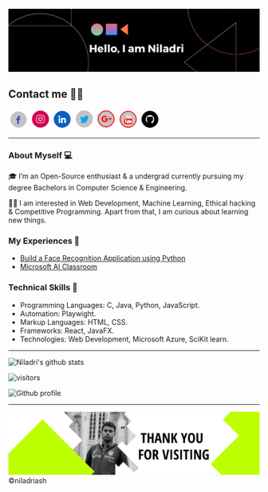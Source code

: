 ![banner](assets/banner.png  "my banner")
## Contact me 📱📞

[![facebook][1.1]][1]
[![alt text][2.1]][2]
[![alt text][3.1]][3]
[![alt text][4.1]][4]
[![alt text][5.1]][5]
[![alt text][6.1]][6]
[![alt text][7.1]][7]

<!--icons--->
[1.1]: ./assets/facebook_small.png
[2.1]: ./assets/instagram_small.png
[3.1]: ./assets/linkedin_small.png
[4.1]: ./assets/twitter_small.png
[5.1]: ./assets/gmail_small.png
[6.1]: ./assets/youtube_small.png
[7.1]: ./assets/github_small.png

<!--links--->
[1]: blank (blank1)
[2]: https://www.instagram.com/m0nk3y_00/ (myinsta)
[3]: https://www.linkedin.com/in/niladri-ash/ (my linkedin)
[4]: https://twitter.com/NiladriAsh (follow me)
[5]: mailto:niladriash2001@gmail.com (mail me)
[6]: https://www.youtube.com/channel/UCSmEt7IAzkTIdL-rOVFUUuA (Niladri Editz)
[7]: https://github.com/niladriash (my github)
----
### About Myself 💻
🎓 I’m an Open-Source enthusiast & a undergrad currently pursuing my degree Bachelors in Computer Science & Engineering. 

👨‍💻  I am interested in Web Development, Machine Learning, Ethical hacking & Competitive Programming. Apart from that, I am curious about learning new things.

### My Experiences 🙌
- [Build a Face Recognition Application using Python](https://www.guvi.in/verify-certificate?id=82eY188r3Kj98U619x)
- [Microsoft AI Classroom](blank)
### Technical Skills 📖
- Programming Languages: C, Java, Python, JavaScript.
- Automation: Playwight.
- Markup Languages: HTML, CSS.
- Frameworks: React, JavaFX.
- Technologies: Web Development, Microsoft Azure, SciKit learn.

----
![Niladri's github stats](https://github-readme-stats.vercel.app/api?username=niladriash&show_icons=true&hide_border=true&theme=radical)

![visitors](https://visitor-badge.laobi.icu/badge?page_id=niladriash.niladriash)

![Github profile](https://github.com/niladriash/niladriash)

----

![footer](./assets/footer.png)
©niladriash